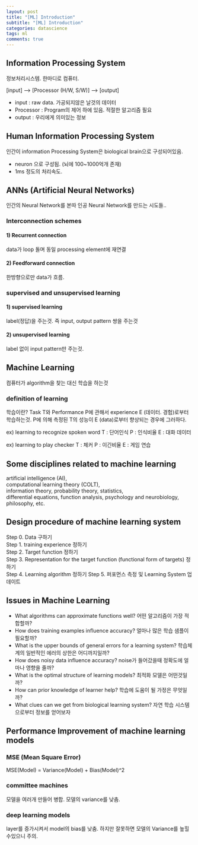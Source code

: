 ```yaml
---
layout: post
title: "[ML] Introduction"
subtitle: "[ML] Introduction"
categories: datascience
tags: ml
comments: true
---
```


## Information Processing System
정보처리시스템. 한마디로 컴퓨터.

[input] --> [Processor (H/W, S/W)] --> [output]

- input : raw data. 가공되지않은 날것의 데이터
- Processor : Program의 제어 하에 있음. 적절한 알고리즘 필요
- output : 우리에게 의미있는 정보

## Human Information Processing System
인간이 information Processing System은 biological brain으로 구성되어있음.
- neuron 으로 구성됨. (뇌에 100~1000억개 존재)
- 1ms 정도의 처리속도.

## ANNs (Artificial Neural Networks)
인간의 Neural Network를 본따 인공 Neural Network를 만드는 시도들.. 

### Interconnection schemes
#### 1) Recurrent connection
data가 loop 돌며 동일 processing element에 재연결
#### 2) Feedforward connection
한방향으로만 data가 흐름.

### supervised and unsupervised learning
#### 1) supervised learning
label(정답)을 주는것. 즉 input, output pattern 쌍을 주는것
#### 2) unsupervised learning
label 없이 input pattern만 주는것. 

## Machine Learning
컴퓨터가 algorithm을 찾는 대신 학습을 하는것
### definition of learning
학습이란? Task T와 Performance P에 관해서 experience E (데이터. 경험)로부터 학습하는것. P에 의해 측정된 T의 성능이 E (data)로부터  향상되는 경우에 그러하다.

ex) learning to recognize spoken word
T : 단어인식
P : 인식비율
E : 대화 데이터

ex) learning to play checker
T : 체커 
P : 이긴비율
E : 게임 연습

## Some disciplines related to machine learning
artificial intelligence (AI),  
computational learning theory (COLT),  
information theory, probability theory, statistics,  
differential equations, function analysis, psychology and neurobiology, philosophy, etc.  

## Design procedure of machine learning system
Step 0. Data 구하기  
Step 1. training experience 정하기  
Step 2. Target function 정하기  
Step 3. Representation for the target function (functional form of targets) 정하기  
Step 4. Learning algorithm 정하기
Step 5. 퍼포먼스 측정 및 Learning System 업데이트

## Issues in Machine Learning
- What algorithms can approximate functions well? 어떤 알고리즘이 가장 적합할까?
- How does training examples influence accuracy? 얼마나 많은 학습 샘플이 필요할까?
- What is the upper bounds of general errors for a learning system? 학습체계의 일반적인 에러의 상한은 어디까지일까?
- How does noisy data influence accuracy? noise가 들어갔을때 정확도에 얼마나 영향을 줄까?
- What is the optimal structure of learning models? 최적화 모델은 어떤것일까?
- How can prior knowledge of learner help? 학습에 도움이 될 가정은 무엇일까? 
- What clues can we get from biological learning system? 자연 학습 시스템으로부터 정보를 얻어보자

## Performance Improvement of machine learning models
### MSE (Mean Square Error)
MSE(Model) = Variance(Model) + Bias(Model)^2 
### committee machines 
모델을 여러개 만들어 병합. 모델의 variance를 낮춤.
### deep learning models
layer를 증가시켜서 model의 bias를 낮춤. 하지만 잘못하면 모델의 Variance를 높힐수있으니 주의.

